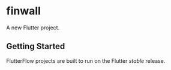 # finwall

A new Flutter project.

## Getting Started

FlutterFlow projects are built to run on the Flutter _stable_ release.

